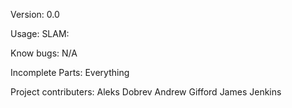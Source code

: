 Version: 0.0

Usage:
	SLAM:

Know bugs:
	N/A

Incomplete Parts:
	Everything


Project contributers:
	Aleks Dobrev
	Andrew Gifford
	James Jenkins
